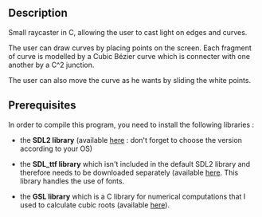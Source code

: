 ## Description

Small raycaster in C, allowing the user to cast light on edges and curves.

The user can draw curves by placing points on the screen. Each fragment of curve is modelled by a Cubic Bézier curve which is connecter with one another by a C^2 junction. 

The user can also move the curve as he wants by sliding the white points.

## Prerequisites

In order to compile this program, you need to install the following libraries :

- the **SDL2 library** (available [here](https://github.com/libsdl-org/SDL/releases/tag/release-2.24.1) : don't forget to choose the version according to your OS)

- the **SDL_ttf library** which isn't included in the default SDL2 library and therefore needs to be downloaded separately (available [here](https://github.com/libsdl-org/SDL_ttf/releases). This library handles the use of fonts.

- the **GSL library** which is a C library for numerical computations that I used to calculate cubic roots (available [here](https://solarianprogrammer.com/2020/01/26/getting-started-gsl-gnu-scientific-library-windows-macos-linux/#gsl_installation_macos)).


